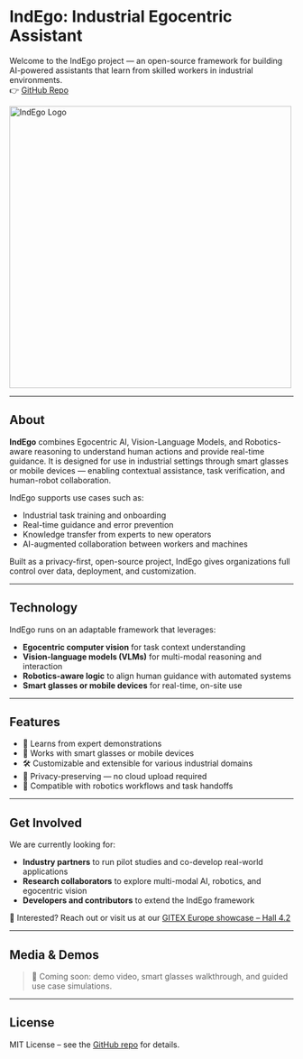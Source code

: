 # IndEgo: Industrial Egocentric Assistant

Welcome to the IndEgo project — an open-source framework for building AI-powered assistants that learn from skilled workers in industrial environments.  
👉 [GitHub Repo](https://github.com/Vivek9Chavan/IndEgo)

<p align="left">
  <img src="https://github.com/user-attachments/assets/fcf2e236-768a-4348-9762-28f4fa62d405" alt="IndEgo Logo" width="500"/>
</p>

---

## About

**IndEgo** combines Egocentric AI, Vision-Language Models, and Robotics-aware reasoning to understand human actions and provide real-time guidance. It is designed for use in industrial settings through smart glasses or mobile devices — enabling contextual assistance, task verification, and human-robot collaboration.

IndEgo supports use cases such as:
- Industrial task training and onboarding  
- Real-time guidance and error prevention  
- Knowledge transfer from experts to new operators  
- AI-augmented collaboration between workers and machines  

Built as a privacy-first, open-source project, IndEgo gives organizations full control over data, deployment, and customization.

---

## Technology

IndEgo runs on an adaptable framework that leverages:
- **Egocentric computer vision** for task context understanding  
- **Vision-language models (VLMs)** for multi-modal reasoning and interaction  
- **Robotics-aware logic** to align human guidance with automated systems  
- **Smart glasses or mobile devices** for real-time, on-site use  

---

## Features

- 🧠 Learns from expert demonstrations  
- 📱 Works with smart glasses or mobile devices  
- 🛠️ Customizable and extensible for various industrial domains  
- 🔐 Privacy-preserving — no cloud upload required  
- 🤖 Compatible with robotics workflows and task handoffs

---

## Get Involved

We are currently looking for:
- **Industry partners** to run pilot studies and co-develop real-world applications  
- **Research collaborators** to explore multi-modal AI, robotics, and egocentric vision  
- **Developers and contributors** to extend the IndEgo framework  

💬 Interested? Reach out or visit us at our [GITEX Europe showcase – Hall 4.2](https://www.gitex-europe.com/)

---

## Media & Demos

> 🎥 Coming soon: demo video, smart glasses walkthrough, and guided use case simulations.

---

## License

MIT License – see the [GitHub repo](https://github.com/Vivek9Chavan/IndEgo) for details.

